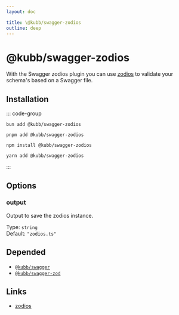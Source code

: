 ```yaml
---
layout: doc

title: \@kubb/swagger-zodios
outline: deep
---
```

# @kubb/swagger-zodios

With the Swagger zodios plugin you can use [zodios](https://github.com/ecyrbe/zodios) to validate your schema's based on a Swagger file.

## Installation

::: code-group

```shell [bun]
bun add @kubb/swagger-zodios
```

```shell [pnpm]
pnpm add @kubb/swagger-zodios
```

```shell [npm]
npm install @kubb/swagger-zodios
```

```shell [yarn]
yarn add @kubb/swagger-zodios
```

:::


## Options


### output
Output to save the zodios instance.

Type: `string` <br/>
Default: `"zodios.ts"`

## Depended

- [`@kubb/swagger`](/plugins/swagger)
- [`@kubb/swagger-zod`](/plugins/swagger-zod)

## Links

- [zodios](https://github.com/ecyrbe/zodios)